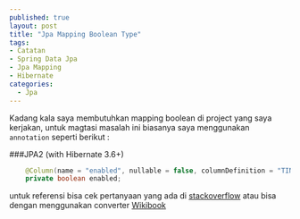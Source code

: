 ```yaml
---
published: true
layout: post
title: "Jpa Mapping Boolean Type"
tags:
- Catatan
- Spring Data Jpa
- Jpa Mapping
- Hibernate
categories:
  - Jpa
---
```


Kadang kala saya membutuhkan mapping boolean di project yang saya kerjakan, untuk magtasi masalah ini
biasanya saya menggunakan `annotation` seperti berikut :

###JPA2 (with Hibernate 3.6+)
~~~ Java
    @Column(name = "enabled", nullable = false, columnDefinition = "TINYINT(1)")
    private boolean enabled;
~~~


untuk referensi bisa cek pertanyaan yang ada di [stackoverflow](http://stackoverflow.com/a/10224905/4392207)
atau bisa dengan menggunakan converter [Wikibook](https://en.wikibooks.org/wiki/Java_Persistence/Basic_Attributes#Example_of_column_XML) 





